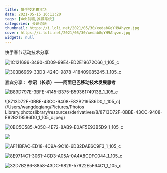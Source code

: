 ```yaml
---
title: 快手技术嘉年华
date: 2021-05-15 16:11:20
tags: [Web前端,推荐系统]
categories: 会议论坛
thumbnail: https://i.loli.net/2021/05/30/xedabGqYH9Ahyzn.jpg
cover: https://i.loli.net/2021/05/30/xedabGqYH9Ahyzn.jpg
widgets: null
---
```


快手春节活动技术分享

<!--more-->

![1C121696-3490-4D09-99E4-ED2E19672C66_1_105_c](https://i.loli.net/2021/05/30/aHlX295VRuTLZkt.jpg)

![303B6969-33D3-424C-9878-418409085245_1_105_c](https://i.loli.net/2021/05/30/V51FYcwzICbsRgD.jpg)

嘉宾分享： **徐昭（长恭）——阿里巴巴移动技术发展思考**

![B89D797E-3BFE-4145-B375-B5936174913B_1_105_c](https://i.loli.net/2021/05/30/vgF7AOTRWPJ8bUk.jpg)

![8713D72F-0BBE-43CC-9408-E82B219586D0_1_105_c](/Users/wangdeqiang/Pictures/Photos Library.photoslibrary/resources/derivatives/8/8713D72F-0BBE-43CC-9408-E82B219586D0_1_105_c.jpeg)

![0BC5C585-A05C-4E72-8AB9-E0AF5E93B5D9_1_105_c](https://i.loli.net/2021/05/30/nYlh7adMwrT6jCu.jpg)

![](https://i.loli.net/2021/05/30/nYlh7adMwrT6jCu.jpg)

![AF11BFAC-ED18-4C9A-9C16-6D32DAE6C9F3_1_105_c](https://i.loli.net/2021/05/30/wmv9cYPO1ekK4Ja.jpg)

![8E9714C1-3061-4CD3-A05A-0A4A8CDFC044_1_105_c](https://i.loli.net/2021/05/31/aHngQCewAIFBrkG.jpg)

![32D7B2B6-8858-43DC-9829-57922E5F64C1_1_105_c](https://i.loli.net/2021/05/30/45ypUIgsCXmSkDW.jpg)

